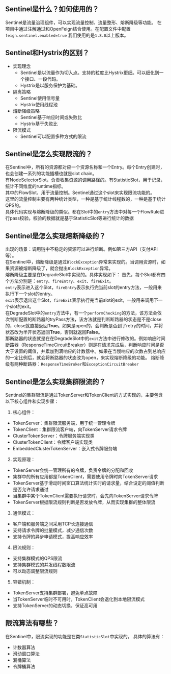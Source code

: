 ## Sentinel是什么？如何使用的？
Sentinel是流量治理组件，可以实现流量控制、流量整形、熔断降级等功能。
在项目中通过注解通过和OpenFeign结合使用。在配置文件中配置`feign.sentinel.enabled=true`
我们使用的是`1.8.0`以上版本。

## Sentinel和Hystrix的区别？
- 实现理念
    - Sentinel是以流量作为切入点。支持的粒度比Hystrix更细。可以细化到一个接口、一段代码。
    - Hystrix是以服务保护为基础。
- 隔离策略
    - Sentinel使用信号量
    - Hystrix使用线程池
- 熔断降级策略
    - Sentinel基于响应时间或失败比
    - Hystrix基于失败比
- 限流模式
    - Sentinel可以配置多种方式的限流


## Sentinel是怎么实现限流的？
在Sentinel中，所有的资源都对应一个资源名称和一个Entry。每个Entry创建时，也会创建一系列的功能插槽也就是slot chain。\
有NodeSelectorSlot，负责收集资源的调用路径的。有StatisticSlot，用于记录，统计不同维度的runtime指标。\
其中的FlowSlot，用于流量控制。Sentinel通过这个slot来实现限流功能的。\
这里的流量控制主要有两种统计类型，一种是基于统计线程数的，一种是基于统计QPS的。\
具体代码实现与熔断降级的类似。都在Slot中的`entry`方法中对每一个FlowRule进行pass校验。校验的数据就是基于StatisticSlot等进行统计的数据


## Sentinel是怎么实现熔断降级的？
出现的场景：调用链中不稳定的资源可以进行熔断。例如第三方API（支付API等）。\
在Sentinel中，熔断降级是通过`BlockException`异常来实现的。当调用资源时，如果资源被熔断降级了，就会抛出`BlockException`异常。\
熔断降级主要是在DegradeSlot中实现的。具体实现如下：
首先，每个Slot都有四个方法分别是：`entry`、`fireEntry`、`exit`、`fireExit`。\
`entry`表示进入这个Slot，`fireEntry`表示执行完当前slot的entry方法，一般用来执行下一个slot的entry。\
`exit`表示退出这个Slot，`fireExit`表示执行完当前slot的exit，一般用来调用下一个slot的exit。\
在DegradeSlot中的`entry`方法中，有一个`performChecking`的方法，该方法会依次判断配置的断路器的tryPass方法，该方法就是判断断路器的状态是不是close的，close就直接返回**True**。如果是open的，会判断是否到了retry的时间，并将状态改为半开状态返回**True**，否则就返回**False**。\
那断路器的状态就是在在DegradeSlot中的`exit`方法中进行修改的。例如响应时间断路器（ResponseTimeCircuitBreaker）则是在请求完成后，判断响应时间是否大于设置的阈值，并累加到满响应的计数器中。如果在当慢响应的次数占到总响应的一定比例后，就会将断路器的状态改为open，来实现熔断降级的功能。
熔断降级有两种断路器：`ResponseTimeBroker`和`ExceptionCircuitBreaker`

## Sentinel是怎么实现集群限流的？
Sentinel的集群限流是通过TokenServer和TokenClient的方式实现的，主要包含以下核心组件和实现步骤：

1. 核心组件：
- TokenServer：集群限流服务端，用于统一管理令牌
- TokenClient：集群限流客户端，向TokenServer请求令牌
- ClusterTokenServer：令牌服务端实现类
- ClusterTokenClient：令牌客户端实现类
- EmbeddedClusterTokenServer：嵌入式令牌服务端

2. 实现原理：
- TokenServer会统一管理所有的令牌，负责令牌的分配和回收
- 集群中的所有应用都是TokenClient，需要使用令牌时向TokenServer请求
- TokenServer基于滑动时间窗口算法统计实时的请求量，结合设定的阈值判断是否允许请求通过
- 当集群中某个TokenClient需要执行请求时，会先向TokenServer请求令牌
- TokenServer根据限流规则判断是否发放令牌，从而实现集群的整体限流

3. 通信模式：
- 客户端和服务端之间采用TCP长连接通信
- 支持请求令牌的批量模式，减少通信次数
- 支持令牌的异步申请模式，提高响应效率

4. 限流规则：
- 支持集群模式的QPS限流
- 支持集群模式的并发线程数限流
- 可以动态调整限流规则

5. 容错机制：
- TokenServer支持集群部署，避免单点故障
- 当TokenServer临时不可用时，TokenClient会退化到本地限流模式
- 支持TokenServer的动态切换，保证高可用

## 限流算法有哪些？
在Sentinel中，限流实现的功能是在类`StatisticSlot`中实现的。
具体的算法有：
- 计数器算法
- 滑动窗口算法
- 漏桶算法
- 令牌桶算法